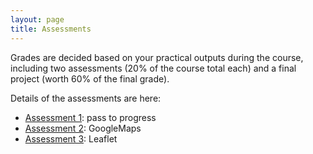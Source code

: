 ```yaml
---
layout: page
title: Assessments
---
```


Grades are decided based on your practical outputs during the course,
including two assessments (20% of the course total each) and a final
project (worth 60% of the final grade).

Details of the assessments are here:

<UL>
<LI><A href="assessment1/index.html">Assessment 1</A>: pass to progress</LI>
<LI><A href="assessment2/index.html">Assessment 2</A>: GoogleMaps</LI>
<LI><A href="assessment3/index.html">Assessment 3</A>: Leaflet</LI>
</UL>
